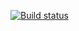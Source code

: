 [![Build status](https://ci.appveyor.com/api/projects/status/2tgg17cxsjwycn7m/branch/main?svg=true)](https://ci.appveyor.com/project/ValeriyaPanaetova/api-ci/branch/main)